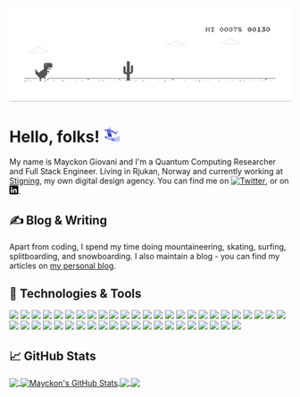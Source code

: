 
[![Header](./dino.gif "Header")](https://doomhammerhell.github.io/)

# Hello, folks! <img src="https://raw.githubusercontent.com/doomhammerhell/doomhammerhell/main/source.gif" width="30px">

My name is Mayckon Giovani and I'm a Quantum Computing Researcher and Full Stack Engineer. Living in Rjukan, Norway and currently working at [Stigning](https://stigning.online), my own digital design agency. You can find me on [![Twitter][1.2]][1],  or on [![LinkedIn][3.2]][3].

## &#x270d; Blog & Writing

Apart from coding, I spend my time doing mountaineering, skating, surfing, splitboarding, and snowboarding. I also maintain a blog - you can find my articles on [my personal blog](https://mayckongiovani.me/pensieve).

## 🔧 Technologies & Tools
![](https://img.shields.io/badge/Code-Python-informational?style=for-the-badge&logo=python&logoColor=white&color=3776AB)
![](https://img.shields.io/badge/Code-OpenQASM-informational?style=for-the-badge&logo=ibm&logoColor=white&color=054ADA)
![](https://img.shields.io/badge/Code-JavaScript-informational?style=for-the-badge&logo=javascript&logoColor=white&color=F7DF1E)
![](https://img.shields.io/badge/Code-C++-informational?style=for-the-badge&logo=cplusplus&logoColor=white&color=00599C)
![](https://img.shields.io/badge/Code-Dart-informational?style=for-the-badge&logo=dart&logoColor=white&color=0175C2)
![](https://img.shields.io/badge/Code-Haskell-informational?style=for-the-badge&logo=haskell&logoColor=white&color=5D4F85)
![](https://img.shields.io/badge/Shell-Bash-informational?style=for-the-badge&logo=gnu-bash&logoColor=white&color=4EAA25)
![](https://img.shields.io/badge/RunEnv-NodeJS-informational?style=for-the-badge&logo=node&logoColor=white&color=339933)
![](https://img.shields.io/badge/RunEnv-Deno-informational?style=for-the-badge&logo=deno&logoColor=white&color=000000)
![](https://img.shields.io/badge/Library-QuTiP-informational?style=for-the-badge&logo=numpy&logoColor=white&color=013243)
![](https://img.shields.io/badge/Library-TensorFlow-informational?style=for-the-badge&logo=tensorflow&logoColor=white&color=FF6F00)
![](https://img.shields.io/badge/Library-pandas-informational?style=for-the-badge&logo=pandas&logoColor=white&color=150458)
![](https://img.shields.io/badge/Library-React-informational?style=for-the-badge&logo=react&logoColor=white&color=61DAFB)
![](https://img.shields.io/badge/Framework-Django-informational?style=for-the-badge&logo=django&logoColor=white&color=092E20)
![](https://img.shields.io/badge/Framework-NextJS-informational?style=for-the-badge&logo=next&logoColor=white&color=000000)
![](https://img.shields.io/badge/Framework-Gatsby-informational?style=for-the-badge&logo=gatsby&logoColor=white&color=663399)
![](https://img.shields.io/badge/Framework-Electron-informational?style=for-the-badge&logo=electron&logoColor=white&color=47848F)
![](https://img.shields.io/badge/DB-MongoDB-informational?style=for-the-badge&logo=mongodb&logoColor=white&color=47A248)
![](https://img.shields.io/badge/DB-PostgreSQL-informational?style=for-the-badge&logo=postgresql&logoColor=white&color=2336791)
![](https://img.shields.io/badge/DB-Redis-informational?style=for-the-badge&logo=redis&logoColor=white&color=DC382D)
![](https://img.shields.io/badge/DB-Neo4j-informational?style=for-the-badge&logo=neo4j&logoColor=white&color=008CC1)
![](https://img.shields.io/badge/QL-GraphQL-informational?style=for-the-badge&logo=graphql&logoColor=white&color=E10098)
![](https://img.shields.io/badge/CSS-Sass-informational?style=for-the-badge&logo=sass&logoColor=white&color=CC6699)
![](https://img.shields.io/badge/CSS-MaterialUI-informational?style=for-the-badge&logo=materialui&logoColor=white&color=0081CB)
![](https://img.shields.io/badge/CSS-TailwindCSS-informational?style=for-the-badge&logo=tailwindcss&logoColor=white&color=38B2AC)
![](https://img.shields.io/badge/OS-ArchLinux-informational?style=for-the-badge&logo=archlinux&logoColor=white&color=1793D1)
![](https://img.shields.io/badge/OS-AlpineLinux-informational?style=for-the-badge&logo=alpinelinux&logoColor=white&color=0D597F)
![](https://img.shields.io/badge/OS-UbuntuServer-informational?style=for-the-badge&logo=ubuntu&logoColor=white&color=E95420)
![](https://img.shields.io/badge/Tools-QisKit-informational?style=for-the-badge&logo=ibm&logoColor=white&color=054ADA)
![](https://img.shields.io/badge/Tools-Docker-informational?style=for-the-badge&logo=docker&logoColor=white&color=2496ED)
![](https://img.shields.io/badge/Tools-Kubernetes-informational?style=for-the-badge&logo=kubernetes&logoColor=white&color=326CE5)
![](https://img.shields.io/badge/Tools-Red_Hat_OpenShift-informational?style=for-the-badge&logo=red-hat-open-shift&logoColor=white&color=2bbc8a)
![](https://img.shields.io/badge/Tools-Flutter-informational?style=for-the-badge&logo=flutter&logoColor=white&color=02569B)
![](https://img.shields.io/badge/Tools-ApolloGraphQL-informational?style=for-the-badge&logo=apollographql&logoColor=white&color=311C87)
![](https://img.shields.io/badge/Tools-Ansible-informational?style=for-the-badge&logo=ansible&logoColor=white&color=EE0000)
![](https://img.shields.io/badge/Tools-Puppet-informational?style=for-the-badge&logo=puppet&logoColor=white&color=FFAE1A)
![](https://img.shields.io/badge/Tools-Buddy-informational?style=for-the-badge&logo=buddy&logoColor=white&color=1A86FD)
![](https://img.shields.io/badge/Tools-Selenium-informational?style=for-the-badge&logo=selenium&logoColor=white&color=3A52FD)
![](https://img.shields.io/badge/Tools-Jest-informational?style=for-the-badge&logo=jest&logoColor=white&color=C21325)
![](https://img.shields.io/badge/Cloud-AWS-informational?style=for-the-badge&logo=amazonaws&logoColor=white&color=232F3E)
![](https://img.shields.io/badge/Cloud-IBMCloud-informational?style=for-the-badge&logo=ibm&logoColor=white&color=054ADA)
![](https://img.shields.io/badge/Cloud-GoogleCloud-informational?style=for-the-badge&logo=googlecloud&logoColor=white&color=4285F4)
![](https://img.shields.io/badge/Cloud-DigitalOcean-informational?style=for-the-badge&logo=digitalocean&logoColor=white&color=0080FF)
![](https://img.shields.io/badge/Cloud-Netlify-informational?style=for-the-badge&logo=netlify&logoColor=white&color=00C7B7)
![](https://img.shields.io/badge/Cloud-Heroku-informational?style=for-the-badge&logo=heroku&logoColor=white&color=430098)
![](https://img.shields.io/badge/Cloud-Vercel-informational?style=for-the-badge&logo=vercel&logoColor=white&color=000000)

## &#x1f4c8; GitHub Stats

<a href="https://github.com/doomhammerhell/doomhammerhell">
  <img align="center" src="https://github-readme-stats.vercel.app/api/top-langs/?username=doomhammerhell&hide=java,html,css,scss,shell&title_color=ffffff&text_color=c9cacc&icon_color=2bbc8a&bg_color=1d1f21" />
</a>
<a href="https://github.com/doomhammerhell/doomhammerhell">
  <img align="center" src="https://github-readme-stats.vercel.app/api?username=doomhammerhell&show_icons=true&line_height=27&count_private=true&title_color=ffffff&text_color=c9cacc&icon_color=2bbc8a&bg_color=1d1f21" alt="Mayckon's GitHub Stats" />
</a>

<a href="https://github.com/doomhammerhell/deno-smtp-client">
  <img align="center" src="https://github-readme-stats.vercel.app/api/pin/?username=doomhammerhell&repo=deno-smtp-client&title_color=ffffff&text_color=c9cacc&icon_color=2bbc8a&bg_color=1d1f21" />
</a>


<a href="https://github.com/doomhammerhell/odoo-install-script">
  <img align="center" src="https://github-readme-stats.vercel.app/api/pin/?username=doomhammerhell&repo=odoo-install-script&title_color=ffffff&text_color=c9cacc&icon_color=2bbc8a&bg_color=1d1f21" />
</a>    

<!-- links to social media icons -->

<!-- icons with padding -->

[1.1]: http://i.imgur.com/tXSoThF.png (twitter icon with padding)
[2.1]: http://i.imgur.com/0o48UoR.png (github icon with padding)

<!-- icons without padding -->

[1.2]: http://i.imgur.com/wWzX9uB.png (twitter icon without padding)
[2.2]: http://i.imgur.com/9I6NRUm.png (github icon without padding)
[3.2]: https://raw.githubusercontent.com/doomhammerhell/doomhammerhell/main/linkedin-3-16.png (LinkedIn icon without padding)


<!-- links to your social media accounts -->

[1]: https://twitter.com/CreatorOfChaos
[2]: https://github.com/doomhammerhell
[3]: https://www.linkedin.com/in/mayckongiovani/


<!-- Resources -->
<!-- Icons: https://simpleicons.org/ -->
<!-- GitHub Stats: https://github.com/anuraghazra/github-readme-stats -->
<!-- Emojis: https://emojipedia.org/emoji/ -->
<!-- HTML Emojis: https://www.fileformat.info/index.htm -->
<!-- Shields: https://shields.io/ -->
